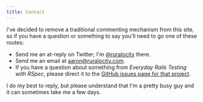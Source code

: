 ```yaml
---
title: Contact
---
```


I've decided to remove a traditional commenting mechanism from this site, so if you have a question or something to say you'll need to go one of these routes:

- Send me an at-reply on Twitter; I'm [@ruralocity](https://twitter.com/ruralocity) there.
- Send me an email at [aaron@ruralocity.com](mailto:aaron@ruralocity.com).
- If you have a question about something from _Everyday Rails Testing with RSpec_, please direct it to the [GitHub issues page for that project](https://github.com/everydayrails/rspec_rails_4/issues).

I do my best to reply, but please understand that I'm a pretty busy guy and it can sometimes take me a few days.
